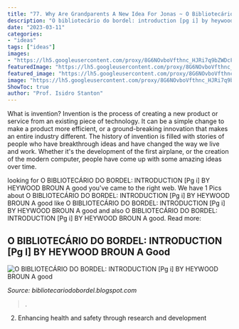 ```yaml
---
title: "77. Why Are Grandparents A New Idea For Jonas ~ O Bibliotecário Do Bordel: Introduction [pg I] By Heywood Broun A Good"
description: "O bibliotecário do bordel: introduction [pg i] by heywood broun a good"
date: "2023-03-11"
categories:
- "ideas"
tags: ["ideas"]
images:
- "https://lh5.googleusercontent.com/proxy/8G6NOvboVfthnc_HJRi7q9bZWDcF5HJ-U9P2eddHuiqVdlNV0dSK56B6WRvQdglB0oyMENO9vYnsy44QIKA0Ojg5verKffJxmt3Gdl7Fk3E-tzCxqCkGZYDU7Yzvq8r1xkOo=w1200-h630-p-k-no-nu"
featuredImage: "https://lh5.googleusercontent.com/proxy/8G6NOvboVfthnc_HJRi7q9bZWDcF5HJ-U9P2eddHuiqVdlNV0dSK56B6WRvQdglB0oyMENO9vYnsy44QIKA0Ojg5verKffJxmt3Gdl7Fk3E-tzCxqCkGZYDU7Yzvq8r1xkOo=w1200-h630-p-k-no-nu"
featured_image: "https://lh5.googleusercontent.com/proxy/8G6NOvboVfthnc_HJRi7q9bZWDcF5HJ-U9P2eddHuiqVdlNV0dSK56B6WRvQdglB0oyMENO9vYnsy44QIKA0Ojg5verKffJxmt3Gdl7Fk3E-tzCxqCkGZYDU7Yzvq8r1xkOo=w1200-h630-p-k-no-nu"
image: "https://lh5.googleusercontent.com/proxy/8G6NOvboVfthnc_HJRi7q9bZWDcF5HJ-U9P2eddHuiqVdlNV0dSK56B6WRvQdglB0oyMENO9vYnsy44QIKA0Ojg5verKffJxmt3Gdl7Fk3E-tzCxqCkGZYDU7Yzvq8r1xkOo=w1200-h630-p-k-no-nu"
ShowToc: true
author: "Prof. Isidro Stanton"
---
```



What is invention?
Invention is the process of creating a new product or service from an existing piece of technology. It can be a simple change to make a product more efficient, or a ground-breaking innovation that makes an entire industry different. 
The history of invention is filled with stories of people who have breakthrough ideas and have changed the way we live and work. Whether it's the development of the first airplane, or the creation of the modern computer, people have come up with some amazing ideas over time.

	

		
looking for O BIBLIOTECÁRIO DO BORDEL: INTRODUCTION [Pg i] BY HEYWOOD BROUN A good you've came to the right web. We have 1 Pics about O BIBLIOTECÁRIO DO BORDEL: INTRODUCTION [Pg i] BY HEYWOOD BROUN A good like O BIBLIOTECÁRIO DO BORDEL: INTRODUCTION [Pg i] BY HEYWOOD BROUN A good and also O BIBLIOTECÁRIO DO BORDEL: INTRODUCTION [Pg i] BY HEYWOOD BROUN A good. Read more:
		
    
## O BIBLIOTECÁRIO DO BORDEL: INTRODUCTION [Pg I] BY HEYWOOD BROUN A Good

<img loading=lazy src="https://lh5.googleusercontent.com/proxy/8G6NOvboVfthnc_HJRi7q9bZWDcF5HJ-U9P2eddHuiqVdlNV0dSK56B6WRvQdglB0oyMENO9vYnsy44QIKA0Ojg5verKffJxmt3Gdl7Fk3E-tzCxqCkGZYDU7Yzvq8r1xkOo=w1200-h630-p-k-no-nu" onerror="this.onerror=null;this.src='https://tse4.mm.bing.net/th?id=OIP.Z3CsI6sGGwsldZbzh_rERwAAAA&amp;pid=15.1';" alt="O BIBLIOTECÁRIO DO BORDEL: INTRODUCTION [Pg i] BY HEYWOOD BROUN A good">

_Source: bibliotecariodobordel.blogspot.com_

>. 

	

2. Enhancing health and safety through research and development 

